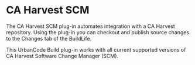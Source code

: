 
CA Harvest SCM
==============

The CA Harvest SCM plug-in automates integration with a CA Harvest repository. Using the plug-in you can checkout and publish source changes to the Changes tab of the BuildLife.

This UrbanCode Build plug-in works with all current supported versions of CA Harvest Software Change Manager (SCM).

